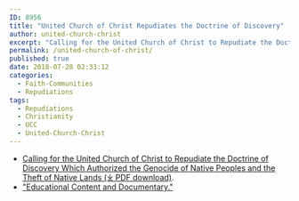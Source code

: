 ```yaml
---
ID: 8956
title: "United Church of Christ Repudiates the Doctrine of Discovery"
author: united-church-christ
excerpt: "Calling for the United Church of Christ to Repudiate the Doctrine of Discovery Which Authorized the Genocide of Native Peoples and the Theft of Native Lands."
permalink: /united-church-of-christ/
published: true
date: 2018-07-28 02:33:12
categories:
  - Faith-Communities
  - Repudiations
tags:
  - Repudiations
  - Christianity
  - UCC
  - United-Church-Christ
---
```


*   [Calling for the United Church of Christ to Repudiate the Doctrine of Discovery Which Authorized the Genocide of Native Peoples and the Theft of Native Lands (⤓ PDF download)](/assets/pdfs/ucc-gs29-1.pdf).
*   ["Educational Content and Documentary."](http://www.ucc.org/justice_racism_doctrine-of-discovery)
